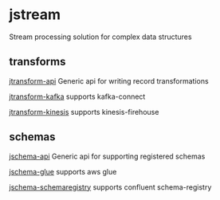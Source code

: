 # jstream
Stream processing solution for complex data structures

## transforms

[jtransform-api](jtransform-api/README.md) Generic api for writing record transformations 

[jtransform-kafka](jtransform-kafka/README.md) supports kafka-connect

[jtransform-kinesis](jtransform-kinesis/README.md) supports kinesis-firehouse


## schemas

[jschema-api](jschema-api/README.md) Generic api for supporting registered schemas

[jschema-glue](jschema-glue/README.md) supports aws glue

[jschema-schemaregistry](jschema-schemaregistry/README.md) supports confluent schema-registry